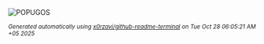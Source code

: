 <div align="justify">
<picture>
    <source media="(prefers-color-scheme: dark)" srcset="https://i.ibb.co/QjK5krrd/output-gif.gif">
    <source media="(prefers-color-scheme: light)" srcset="https://i.ibb.co/QjK5krrd/output-gif.gif">
    <img alt="POPUGOS" src="https://i.ibb.co/QjK5krrd/output-gif.gif">
</picture>

<sub><i>Generated automatically using [x0rzavi/github-readme-terminal](https://github.com/x0rzavi/github-readme-terminal) on Tue Oct 28 06:05:21 AM +05 2025</i></sub>
</div>
